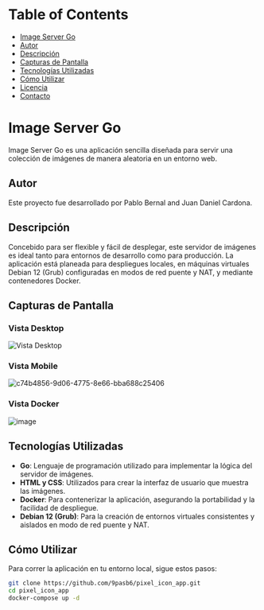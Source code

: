 # Table of Contents
  - [Image Server Go](#image-server-go)
  - [Autor](#autor)
  - [Descripción](#descripción)
  - [Capturas de Pantalla](#capturas-de-pantalla)
  - [Tecnologías Utilizadas](#tecnologías-utilizadas)
  - [Cómo Utilizar](#cómo-utilizar)
  - [Licencia](#licencia)
  - [Contacto](#contacto)

# Image Server Go

Image Server Go es una aplicación sencilla diseñada para servir una colección de imágenes de manera aleatoria en un entorno web.

## Autor

Este proyecto fue desarrollado por Pablo Bernal and Juan Daniel Cardona.

## Descripción

Concebido para ser flexible y fácil de desplegar, este servidor de imágenes es ideal tanto para entornos de desarrollo como para producción. La aplicación está planeada para despliegues locales, en máquinas virtuales Debian 12 (Grub) configuradas en modos de red puente y NAT, y mediante contenedores Docker.

## Capturas de Pantalla

### Vista Desktop

![Vista Desktop](URL_PARA_IMAGEN_DESKTOP)

### Vista Mobile

![c74b4856-9d06-4775-8e66-bba688c25406](https://github.com/9pasb6/pixel_icon_app/assets/100176897/f7e3fb6f-cb8e-49cb-b515-1ae0746c9bb6)

### Vista Docker
![image](https://github.com/9pasb6/pixel_icon_app/assets/100176897/2197e5a8-700c-4218-9f2f-03e1fa197df0)


## Tecnologías Utilizadas

- **Go**: Lenguaje de programación utilizado para implementar la lógica del servidor de imágenes.
- **HTML y CSS**: Utilizados para crear la interfaz de usuario que muestra las imágenes.
- **Docker**: Para contenerizar la aplicación, asegurando la portabilidad y la facilidad de despliegue.
- **Debian 12 (Grub)**: Para la creación de entornos virtuales consistentes y aislados en modo de red puente y NAT.

## Cómo Utilizar

Para correr la aplicación en tu entorno local, sigue estos pasos:

```sh
git clone https://github.com/9pasb6/pixel_icon_app.git
cd pixel_icon_app
docker-compose up -d
